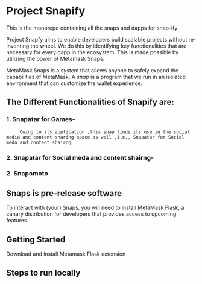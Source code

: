 # Project Snapify

This is the monorepo containing all the snaps and dapps for snap-ify

Project Snapfy aims to enable developers build scalable projects without re-inventing the wheel. We do this by identifying key functionalities that are necessary for every dapp in the ecosystem. This is made possible by utilizing the power of Metamask Snaps.

MetaMask Snaps is a system that allows anyone to safely expand the capabilities of MetaMask. A _snap_ is a program that we run in an isolated environment that can customize the wallet experience.

## The Different Functionalities of Snapify are: 
### 1. Snapatar for Games-
         Owing to its application ,this snap finds its use in the social media and content sharing space as well ,i.e., Snapatar for Social meda and content shairng
### 2. Snapatar for Social meda and content shairng-
### 2. Snapomoto

## Snaps is pre-release software

To interact with (your) Snaps, you will need to install [MetaMask Flask](https://metamask.io/flask/), a canary distribution for developers that provides access to upcoming features.

## Getting Started

Download and install Metamask Flask extension

## Steps to run locally

